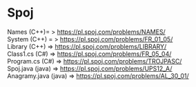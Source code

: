# Spoj
Names (C++)= > https://pl.spoj.com/problems/NAMES/ </br>
System (C++) = > https://pl.spoj.com/problems/FR_01_05/ </br>
Library (C++) => https://pl.spoj.com/problems/LIBRARY/ </br>
Class1.cs (C#) => https://pl.spoj.com/problems/FR_05_04/ </br>
Program.cs (C#) => https://pl.spoj.com/problems/TROJPASC/ </br>
Spoj.java (java) => https://pl.spoj.com/problems/UPS12_A/ </br>
Anagramy.java (java) => https://pl.spoj.com/problems/AL_30_01/ </br>
